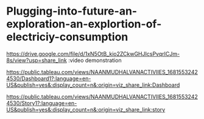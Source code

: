 # Plugging-into-future-an-exploration-an-explortion-of-electriciy-consumption

https://drive.google.com/file/d/1xN5OtB_kio2ZCkwGHJIcsPvqrICJm-8s/view?usp=share_link :video demonstration

https://public.tableau.com/views/NAANMUDHALVANACTIVIIES_16815532424530/Dashboard1?:language=en-US&publish=yes&:display_count=n&:origin=viz_share_link:Dashboard

https://public.tableau.com/views/NAANMUDHALVANACTIVIIES_16815532424530/Story1?:language=en-US&publish=yes&:display_count=n&:origin=viz_share_link:story
